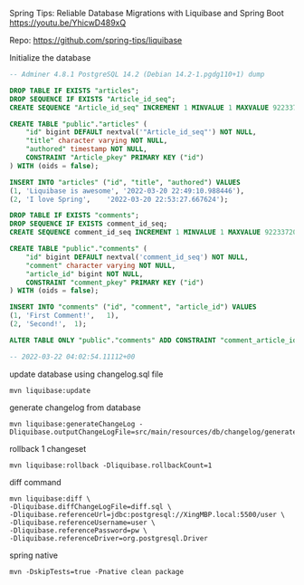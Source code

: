 Spring Tips: Reliable Database Migrations with Liquibase and Spring Boot
https://youtu.be/YhicwD489xQ

Repo: https://github.com/spring-tips/liquibase

Initialize the database
```sql
-- Adminer 4.8.1 PostgreSQL 14.2 (Debian 14.2-1.pgdg110+1) dump

DROP TABLE IF EXISTS "articles";
DROP SEQUENCE IF EXISTS "Article_id_seq";
CREATE SEQUENCE "Article_id_seq" INCREMENT 1 MINVALUE 1 MAXVALUE 9223372036854775807 CACHE 1;

CREATE TABLE "public"."articles" (
    "id" bigint DEFAULT nextval('"Article_id_seq"') NOT NULL,
    "title" character varying NOT NULL,
    "authored" timestamp NOT NULL,
    CONSTRAINT "Article_pkey" PRIMARY KEY ("id")
) WITH (oids = false);

INSERT INTO "articles" ("id", "title", "authored") VALUES
(1,	'Liquibase is awesome',	'2022-03-20 22:49:10.988446'),
(2,	'I love Spring',	'2022-03-20 22:53:27.667624');

DROP TABLE IF EXISTS "comments";
DROP SEQUENCE IF EXISTS comment_id_seq;
CREATE SEQUENCE comment_id_seq INCREMENT 1 MINVALUE 1 MAXVALUE 9223372036854775807 CACHE 1;

CREATE TABLE "public"."comments" (
    "id" bigint DEFAULT nextval('comment_id_seq') NOT NULL,
    "comment" character varying NOT NULL,
    "article_id" bigint NOT NULL,
    CONSTRAINT "comment_pkey" PRIMARY KEY ("id")
) WITH (oids = false);

INSERT INTO "comments" ("id", "comment", "article_id") VALUES
(1,	'First Comment!',	1),
(2,	'Second!',	1);

ALTER TABLE ONLY "public"."comments" ADD CONSTRAINT "comment_article_id_fkey" FOREIGN KEY (article_id) REFERENCES articles(id) NOT DEFERRABLE;

-- 2022-03-22 04:02:54.11112+00
```


update database using changelog.sql file
```
mvn liquibase:update
```

generate changelog from database
```
mvn liquibase:generateChangeLog -Dliquibase.outputChangeLogFile=src/main/resources/db/changelog/generatedchangelog.sql
```

rollback 1 changeset
```
mvn liquibase:rollback -Dliquibase.rollbackCount=1
```


diff command
```
mvn liquibase:diff \
-Dliquibase.diffChangeLogFile=diff.sql \
-Dliquibase.referenceUrl=jdbc:postgresql://XingMBP.local:5500/user \
-Dliquibase.referenceUsername=user \
-Dliquibase.referencePassword=pw \
-Dliquibase.referenceDriver=org.postgresql.Driver
```

spring native
```
mvn -DskipTests=true -Pnative clean package
```
